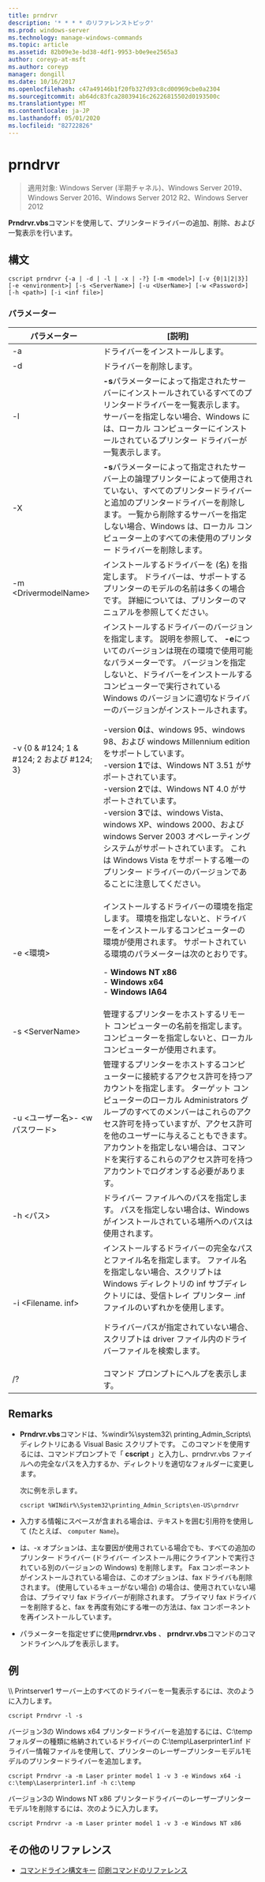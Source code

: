 ```yaml
---
title: prndrvr
description: '* * * * のリファレンストピック'
ms.prod: windows-server
ms.technology: manage-windows-commands
ms.topic: article
ms.assetid: 82b09e3e-bd38-4df1-9953-b0e9ee2565a3
author: coreyp-at-msft
ms.author: coreyp
manager: dongill
ms.date: 10/16/2017
ms.openlocfilehash: c47a49146b1f20fb327d93c8cd00969cbe0a2304
ms.sourcegitcommit: ab64dc83fca28039416c26226815502d0193500c
ms.translationtype: MT
ms.contentlocale: ja-JP
ms.lasthandoff: 05/01/2020
ms.locfileid: "82722826"
---
```

# <a name="prndrvr"></a>prndrvr

> 適用対象: Windows Server (半期チャネル)、Windows Server 2019、Windows Server 2016、Windows Server 2012 R2、Windows Server 2012

**Prndrvr.vbs**コマンドを使用して、プリンタードライバーの追加、削除、および一覧表示を行います。

## <a name="syntax"></a>構文
```
cscript prndrvr {-a | -d | -l | -x | -?} [-m <model>] [-v {0|1|2|3}] 
[-e <environment>] [-s <ServerName>] [-u <UserName>] [-w <Password>] 
[-h <path>] [-i <inf file>]
```

### <a name="parameters"></a>パラメーター

|パラメーター|[説明]|
|-------|--------|
|-a|ドライバーをインストールします。|
|-d|ドライバーを削除します。|
|-l|**-s**パラメーターによって指定されたサーバーにインストールされているすべてのプリンタードライバーを一覧表示します。 サーバーを指定しない場合、Windows には、ローカル コンピューターにインストールされているプリンター ドライバーが一覧表示します。|
|-X|**-s**パラメーターによって指定されたサーバー上の論理プリンターによって使用されていない、すべてのプリンタードライバーと追加のプリンタードライバーを削除します。 一覧から削除するサーバーを指定しない場合、Windows は、ローカル コンピューター上のすべての未使用のプリンター ドライバーを削除します。|
|-m \<DrivermodelName\>|インストールするドライバーを (名) を指定します。 ドライバーは、サポートするプリンターのモデルの名前は多くの場合です。 詳細については、プリンターのマニュアルを参照してください。|
|-v {0 & #124; 1 & #124; 2 および #124; 3}|インストールするドライバーのバージョンを指定します。 説明を参照して、 **-e**についてのバージョンは現在の環境で使用可能なパラメーターです。 バージョンを指定しないと、ドライバーをインストールするコンピューターで実行されている Windows のバージョンに適切なドライバーのバージョンがインストールされます。<p>-version **0**は、windows 95、windows 98、および windows Millennium edition をサポートしています。<br />-version **1**では、Windows NT 3.51 がサポートされています。<br />-version **2**では、Windows NT 4.0 がサポートされています。<br />-version **3**では、windows Vista、windows XP、windows 2000、および windows Server 2003 オペレーティングシステムがサポートされています。 これは Windows Vista をサポートする唯一のプリンター ドライバーのバージョンであることに注意してください。|
|-e \<環境>|インストールするドライバーの環境を指定します。 環境を指定しないと、ドライバーをインストールするコンピューターの環境が使用されます。 サポートされている環境のパラメーターは次のとおりです。<p>-   **Windows NT x86**<br />-   **Windows x64**<br />-   **Windows IA64**|
|-s \<ServerName>|管理するプリンターをホストするリモート コンピューターの名前を指定します。 コンピューターを指定しないと、ローカル コンピューターが使用されます。|
|-u \<ユーザー名>- \<w パスワード>|管理するプリンターをホストするコンピューターに接続するアクセス許可を持つアカウントを指定します。 ターゲット コンピューターのローカル Administrators グループのすべてのメンバーはこれらのアクセス許可を持っていますが、アクセス許可を他のユーザーに与えることもできます。 アカウントを指定しない場合は、コマンドを実行するこれらのアクセス許可を持つアカウントでログオンする必要があります。|
|-h \<パス>|ドライバー ファイルへのパスを指定します。 パスを指定しない場合は、Windows がインストールされている場所へのパスは使用されます。|
|-i \<Filename. inf>|インストールするドライバーの完全なパスとファイル名を指定します。 ファイル名を指定しない場合、スクリプトは Windows ディレクトリの inf サブディレクトリには、受信トレイ プリンター .inf ファイルのいずれかを使用します。<p>ドライバーパスが指定されていない場合、スクリプトは driver ファイル内のドライバーファイルを検索します。|
|/?|コマンド プロンプトにヘルプを表示します。|

## <a name="remarks"></a>Remarks
- **Prndrvr.vbs**コマンドは、%windir%\system32\ printing_Admin_Scripts\\ <language>ディレクトリにある Visual Basic スクリプトです。 このコマンドを使用するには、コマンドプロンプトで「 **cscript** 」と入力し、prndrvr.vbs ファイルへの完全なパスを入力するか、ディレクトリを適切なフォルダーに変更します。

  次に例を示します。
  ```
  cscript %WINdir%\System32\printing_Admin_Scripts\en-US\prndrvr
  ```
- 入力する情報にスペースが含まれる場合は、テキストを囲む引用符を使用して (たとえば、 `computer Name`)。
- は、-x オプションは、主な要因が使用されている場合でも、すべての追加のプリンター ドライバー (ドライバー インストール用にクライアントで実行されている別のバージョンの Windows) を削除します。 Fax コンポーネントがインストールされている場合は、このオプションは、fax ドライバも削除されます。 (使用しているキューがない場合) の場合は、使用されていない場合は、プライマリ fax ドライバーが削除されます。 プライマリ fax ドライバーを削除すると、fax を再度有効にする唯一の方法は、fax コンポーネントを再インストールしています。
- パラメーターを指定せずに使用**prndrvr.vbs** 、 **prndrvr.vbs**コマンドのコマンドラインヘルプを表示します。

## <a name="examples"></a>例

\\\ Printserver1 サーバー上のすべてのドライバーを一覧表示するには、次のように入力します。
```
cscript Prndrvr -l -s
```

バージョン3の Windows x64 プリンタードライバーを追加するには、C:\temp フォルダーの種類に格納されているドライバーの C:\temp\Laserprinter1.inf ドライバー情報ファイルを使用して、プリンターのレーザープリンターモデル1モデルのプリンタードライバーを追加します。
```
cscript Prndrvr -a -m Laser printer model 1 -v 3 -e Windows x64 -i c:\temp\Laserprinter1.inf -h c:\temp
```

バージョン3の Windows NT x86 プリンタードライバーのレーザープリンターモデル1を削除するには、次のように入力します。
```
cscript Prndrvr -a -m Laser printer model 1 -v 3 -e Windows NT x86 
```

## <a name="additional-references"></a>その他のリファレンス
- [コマンドライン構文キー](command-line-syntax-key.md)
[印刷コマンドのリファレンス](print-command-reference.md)
